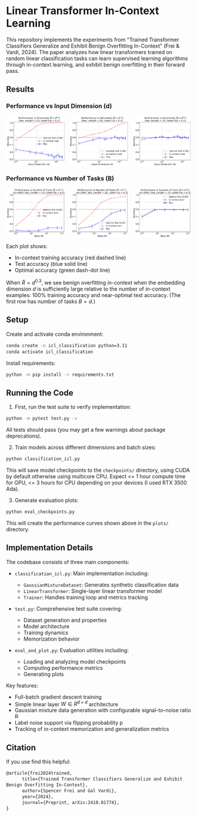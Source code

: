 # Linear Transformer In-Context Learning

This repository implements the experiments from "Trained Transformer Classifiers Generalize and Exhibit Benign Overfitting In-Context" (Frei & Vardi, 2024). The paper analyzes how linear transformers trained on random linear classification tasks can learn supervised learning algorithms through in-context learning, and exhibit benign overfitting in their forward pass.

## Results

### Performance vs Input Dimension (d)
<div style="display: flex; justify-content: space-between;">
    <img src="plots/dimension_curves_N20_R0.1_p0.2.png" width="32%" alt="R=d^0.1"/>
    <img src="plots/dimension_curves_N20_R0.3_p0.2.png" width="32%" alt="R=d^0.3"/>
    <img src="plots/dimension_curves_N20_R0.6_p0.2.png" width="32%" alt="R=d^0.6"/>
</div>

### Performance vs Number of Tasks (B)
<div style="display: flex; justify-content: space-between;">
    <img src="plots/batch_size_curves_N20_R0.1_p0.2.png" width="32%" alt="R=d^0.1"/>
    <img src="plots/batch_size_curves_N20_R0.3_p0.2.png" width="32%" alt="R=d^0.3"/>
    <img src="plots/batch_size_curves_N20_R0.6_p0.2.png" width="32%" alt="R=d^0.6"/>
</div>

Each plot shows:
- In-context training accuracy (red dashed line)
- Test accuracy (blue solid line) 
- Optimal accuracy (green dash-dot line)

When $\tilde R = d^{0.3}$, we see benign overfitting in-context when the embedding dimension $d$ is sufficiently large relative to the number of in-context examples: 100% training accuracy and near-optimal test accuracy.  (The first row has number of tasks $B=d$.)

## Setup

Create and activate conda environment:
```bash
conda create -n icl_classification python=3.11
conda activate icl_classification
```

Install requirements:
```bash
python -m pip install -r requirements.txt
```

## Running the Code

1. First, run the test suite to verify implementation:
```bash
python -m pytest test.py -v
```

All tests should pass (you may get a few warnings about package deprecations).

2. Train models across different dimensions and batch sizes:
```bash
python classification_icl.py
```
This will save model checkpoints to the `checkpoints/` directory, using CUDA by default otherwise using multicore CPU.  Expect <= 1 hour compute time for GPU, <= 3 hours for CPU depending on your devices (I used RTX 3500 Ada).

3. Generate evaluation plots:
```bash
python eval_checkpoints.py
```
This will create the performance curves shown above in the `plots/` directory.

## Implementation Details

The codebase consists of three main components:

- `classification_icl.py`: Main implementation including:
  - `GaussianMixtureDataset`: Generates synthetic classification data
  - `LinearTransformer`: Single-layer linear transformer model
  - `Trainer`: Handles training loop and metrics tracking

- `test.py`: Comprehensive test suite covering:
  - Dataset generation and properties
  - Model architecture
  - Training dynamics
  - Memorization behavior

- `eval_and_plot.py`: Evaluation utilities including:
  - Loading and analyzing model checkpoints
  - Computing performance metrics
  - Generating plots

Key features:
- Full-batch gradient descent training
- Simple linear layer $W \in R^{d\times d}$ architecture
- Gaussian mixture data generation with configurable signal-to-noise ratio R
- Label noise support via flipping probability p
- Tracking of in-context memorization and generalization metrics

## Citation

If you use find this helpful:
```
@article{frei2024trained,
      title={Trained Transformer Classifiers Generalize and Exhibit Benign Overfitting In-Context}, 
      author={Spencer Frei and Gal Vardi},
      year={2024},
      journal={Preprint, arXiv:2410.01774},
}
```